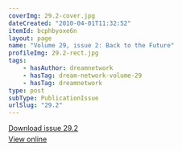```yaml
---
coverImg: 29.2-cover.jpg
dateCreated: "2010-04-01T11:32:52"
itemId: bcphbyoxe6n
layout: page
name: "Volume 29, issue 2: Back to the Future"
profileImg: 29.2-rect.jpg
tags:
    - hasAuthor: dreamnetwork
    - hasTag: dream-network-volume-29
    - hasTag: dreamnetwork
type: post
subType: PublicationIssue
urlSlug: "29.2"
---
```


<p style="margin-block-end: 5px; margin-block-start: 5px;"><a href="../files/pdfs/Volume_29/29.2_back_to_the_future.pdf" download="">Download issue 29.2</a></p><p style="margin-block-end: 5px; margin-block-start: 5px;"><a href="../files/pdfs/Volume_29/29.2_back_to_the_future.pdf">View online</a></p>
